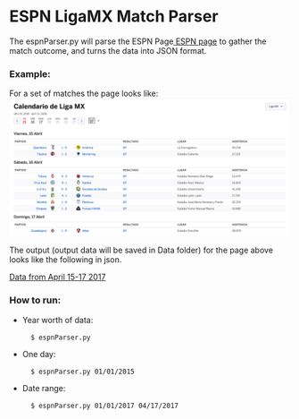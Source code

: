 # ESPN LigaMX Match Parser

The espnParser.py will parse the ESPN Page<a href='http://espndeportes.espn.com/futbol/calendario?fecha=20160422&liga=mex.1&externalNav=true'> ESPN page</a> 
to gather the match outcome, and turns the data into JSON format.

### Example:

For a set of matches the page looks like:
![ESPN April 15-17 2017](img/espnScreenShoot.png)


The output (output data will be saved in Data folder) for the page above looks like the following in json.

[Data from April 15-17 2017](Data/data-2017-04-16_to_2017-04-15.json)

### How to run:
* Year worth of data:
    
        $ espnParser.py 
        
* One day:
        
        $ espnParser.py 01/01/2015
        
* Date range:

        $ espnParser.py 01/01/2017 04/17/2017
